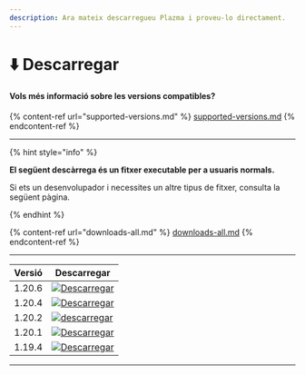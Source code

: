 ```yaml
---
description: Ara mateix descarregueu Plazma i proveu-lo directament.
---
```


# ⬇️ Descarregar

#### Vols més informació sobre les versions compatibles?

{% content-ref url="supported-versions.md" %}
[supported-versions.md](supported-versions.md)
{% endcontent-ref %}

***

{% hint style="info" %}

**El següent descàrrega és un fitxer executable per a usuaris normals.**

Si ets un desenvolupador i necessites un altre tipus de fitxer, consulta la següent pàgina.

{% endhint %}

{% content-ref url="downloads-all.md" %}
[downloads-all.md](downloads-all.md)
{% endcontent-ref %}

***

<table data-view="cards">
    <thead>
        <tr>
            <th>Versió</th>
            <th>Descarregar</th>
        </tr>
    </thead>
    <tbody>
        <tr>
            <td>1.20.6</td>
            <td><a href="https://dl.plazmamc.org/1.20.6/">
                <img src="https://badge.plazmamc.org/1/Descarregar" alt="Descarregar">
            </a></td>
        </tr>
        <tr>
            <td>1.20.4</td>
            <td><a href="https://dl.plazmamc.org/1.20.4/1">
                <img src="https://badge.plazmamc.org/2/Descarregar" alt="Descarregar">
            </a></td>
        </tr>
        <tr>
            <td>1.20.2</td>
            <td><a href="https://dl.plazmamc.org/1.20.2/1">
                <img src="https://badge.plazmamc.org/4/descarregar" alt="descarregar">
            </a></td>
        </tr>
        <tr>
            <td>1.20.1</td>
            <td><a href="https://dl.plazmamc.org/1.20.1/1">
                <img src="https://badge.plazmamc.org/4/Descarregar" alt="Descarregar">
            </a></td>
        </tr>
        <tr>
            <td>1.19.4</td>
            <td><a href="https://dl.plazmamc.org/1.19.4/1">
                <img src="https://badge.plazmamc.org/4/Descarregar" alt="Descarregar">
            </a></td>
        </tr>
    </tbody>
</table>

***
